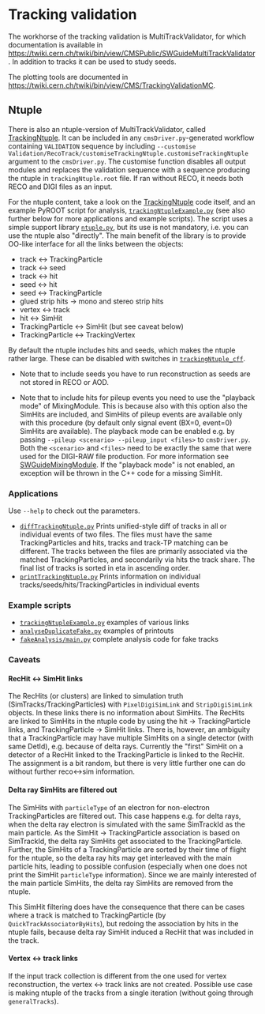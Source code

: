 Tracking validation
===================

The workhorse of the tracking validation is MultiTrackValidator, for
which documentation is available in
https://twiki.cern.ch/twiki/bin/view/CMSPublic/SWGuideMultiTrackValidator.
In addition to tracks it can be used to study seeds.

The plotting tools are documented in
https://twiki.cern.ch/twiki/bin/view/CMS/TrackingValidationMC.


Ntuple
------

There is also an ntuple-version of MultiTrackValidator, called
[TrackingNtuple](plugins/TrackingNtuple.cc). It can be included in any
`cmsDriver.py`-generated workflow containing `VALIDATION` sequence by
including
`--customise Validation/RecoTrack/customiseTrackingNtuple.customiseTrackingNtuple`
argument to the `cmsDriver.py`. The customise function disables all
output modules and replaces the validation sequence with a sequence
producing the ntuple in `trackingNtuple.root` file. If ran without
RECO, it needs both RECO and DIGI files as an input.

For the ntuple content, take a look on the
[TrackingNtuple](plugins/TrackingNtuple.cc) code itself, and an
example PyROOT script for analysis,
[`trackingNtupleExample.py`](test/trackingNtupleExample.py) (see also
further below for more applications and example scripts). The
script uses a simple support library
[`ntuple.py`](python/plotting/ntuple.py), but its use is not
mandatory, i.e. you can use the ntuple also "directly". The main
benefit of the library is to provide OO-like interface for all the
links between the objects:
* track <-> TrackingParticle
* track <-> seed
* track <-> hit
* seed <-> hit
* seed <-> TrackingParticle
* glued strip hits -> mono and stereo strip hits
* vertex <-> track
* hit <-> SimHit
* TrackingParticle <-> SimHit (but see caveat below)
* TrackingParticle <-> TrackingVertex

By default the ntuple includes hits and seeds, which makes the ntuple
rather large. These can be disabled with switches in
[`trackingNtuple_cff`](python/trackingNtuple_cff.py).

* Note that to include seeds you have to run reconstruction as seeds are
not stored in RECO or AOD.

* Note that to include hits for pileup events you need to use the
"playback mode" of MixingModule. This is because also with this option
also the SimHits are included, and SimHits of pileup events are
available only with this procedure (by default only signal event
(BX=0, event=0) SimHits are available). The playback mode can be
enabled e.g. by passing `--pileup <scenario> --pileup_input <files>`
to `cmsDriver.py`. Both the `<scenario>` and `<files>` need to be
exactly the same that were used for the DIGI-RAW file production. For
more information see
[SWGuideMixingModule](https://twiki.cern.ch/twiki/bin/view/CMSPublic/SWGuideMixingModule#playback_option).
If the "playback mode" is not enabled, an exception will be thrown in
the C++ code for a missing SimHit.

### Applications

Use `--help` to check out the parameters.

* [`diffTrackingNtuple.py`](scripts/diffTrackingNtuple.py) Prints unified-style diff of tracks in all or individual events of two files. The files must have the same TrackingParticles and hits, tracks and track-TP matching can be different. The tracks between the files are primarily associated via the matched TrackingParticles, and secondarily via hits the track share. The final list of tracks is sorted in eta in ascending order.
* [`printTrackingNtuple.py`](scripts/printTrackingNtuple.py) Prints information on individual tracks/seeds/hits/TrackingParticles in individual events

### Example scripts

* [`trackingNtupleExample.py`](test/trackingNtupleExample.py) examples of various links
* [`analyseDuplicateFake.py`](test/analyseDuplicateFake.py) examples of printouts
* [`fakeAnalysis/main.py`](test/fakeAnalysis/main.py) complete analysis code for fake tracks

### Caveats

#### RecHit <-> SimHit links

The RecHits (or clusters) are linked to simulation truth
(SimTracks/TrackingParticles) with `PixelDigiSimLink` and
`StripDigiSimLink` objects. In these links there is no information
about SimHits. The RecHits are linked to SimHits in the ntuple code by
using the hit -> TrackingParticle links, and TrackingParticle ->
SimHit links. There is, however, an ambiguity that a TrackingParticle
may have multiple SimHits on a single detector (with same DetId), e.g.
because of delta rays. Currently the "first" SimHit on a detector of a
RecHit linked to the TrackingParticle is linked to the RecHit. The
assignment is a bit random, but there is very little further one can
do without further reco<->sim information.

#### Delta ray SimHits are filtered out

The SimHits with `particleType` of an electron for non-electron
TrackingParticles are filtered out. This case happens e.g. for delta
rays, when the delta ray electron is simulated with the same
SimTrackId as the main particle. As the SimHit -> TrackingParticle
association is based on SimTrackId, the delta ray SimHits get
associated to the TrackingParticle. Further, the SimHits of a
TrackingParticle are sorted by their time of flight for the ntuple, so
the delta ray hits may get interleaved with the main particle hits,
leading to possible confusion (especially when one does not print the
SimHit `particleType` information). Since we are mainly interested of
the main particle SimHits, the delta ray SimHits are removed from the
ntuple.

This SimHit filtering does have the consequence that there can be
cases where a track is matched to TrackingParticle (by
`QuickTrackAssociatorByHits`), but redoing the association by hits in
the ntuple fails, because delta ray SimHit induced a RecHit that was
included in the track.

#### Vertex <-> track links

If the input track collection is different from the one used for
vertex reconstruction, the vertex <-> track links are not created.
Possible use case is making ntuple of the tracks from a single
iteration (without going through `generalTracks`).
